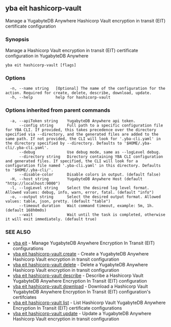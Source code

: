 ## yba eit hashicorp-vault

Manage a YugabyteDB Anywhere Hashicorp Vault encryption in transit (EIT) certificate configuration

### Synopsis

Manage a Hashicorp Vault encryption in transit (EIT) certificate configuration in YugabyteDB Anywhere

```
yba eit hashicorp-vault [flags]
```

### Options

```
  -n, --name string   [Optional] The name of the configuration for the action. Required for create, delete, describe, download, update.
  -h, --help          help for hashicorp-vault
```

### Options inherited from parent commands

```
  -a, --apiToken string    YugabyteDB Anywhere api token.
      --config string      Full path to a specific configuration file for YBA CLI. If provided, this takes precedence over the directory specified via --directory, and the generated files are added to the same path. If not provided, the CLI will look for '.yba-cli.yaml' in the directory specified by --directory. Defaults to '$HOME/.yba-cli/.yba-cli.yaml'.
      --debug              Use debug mode, same as --logLevel debug.
      --directory string   Directory containing YBA CLI configuration and generated files. If specified, the CLI will look for a configuration file named '.yba-cli.yaml' in this directory. Defaults to '$HOME/.yba-cli/'.
      --disable-color      Disable colors in output. (default false)
  -H, --host string        YugabyteDB Anywhere Host (default "http://localhost:9000")
  -l, --logLevel string    Select the desired log level format. Allowed values: debug, info, warn, error, fatal. (default "info")
  -o, --output string      Select the desired output format. Allowed values: table, json, pretty. (default "table")
      --timeout duration   Wait command timeout, example: 5m, 1h. (default 168h0m0s)
      --wait               Wait until the task is completed, otherwise it will exit immediately. (default true)
```

### SEE ALSO

* [yba eit](yba_eit.md)	 - Manage YugabyteDB Anywhere Encryption In Transit (EIT) configurations
* [yba eit hashicorp-vault create](yba_eit_hashicorp-vault_create.md)	 - Create a YugabyteDB Anywhere Hashicorp Vault encryption in transit configuration
* [yba eit hashicorp-vault delete](yba_eit_hashicorp-vault_delete.md)	 - Delete a YugabyteDB Anywhere Hashicorp Vault encryption in transit configuration
* [yba eit hashicorp-vault describe](yba_eit_hashicorp-vault_describe.md)	 - Describe a Hashicorp Vault YugabyteDB Anywhere Encryption In Transit (EIT) configuration
* [yba eit hashicorp-vault download](yba_eit_hashicorp-vault_download.md)	 - Download a Hashicorp Vault YugabyteDB Anywhere Encryption In Transit (EIT) configuration's certifciates
* [yba eit hashicorp-vault list](yba_eit_hashicorp-vault_list.md)	 - List Hashicorp Vault YugabyteDB Anywhere Encryption In Transit (EIT) certificate configurations
* [yba eit hashicorp-vault update](yba_eit_hashicorp-vault_update.md)	 - Update a YugabyteDB Anywhere Hashicorp Vault encryption in transit configuration

